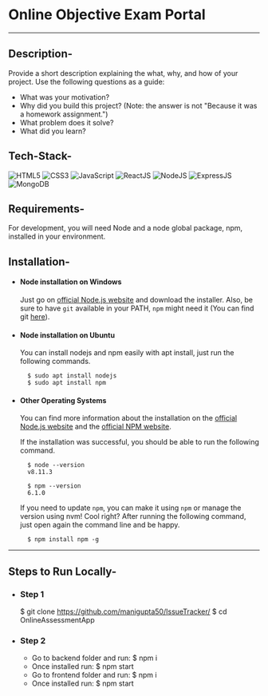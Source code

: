 
# Online Objective Exam Portal

---

## Description-

Provide a short description explaining the what, why, and how of your project. Use the following questions as a guide:

- What was your motivation?
- Why did you build this project? (Note: the answer is not "Because it was a homework assignment.")
- What problem does it solve?
- What did you learn?


## Tech-Stack-

<div align="left">
<img alt="HTML5" src="https://img.shields.io/badge/html5-%23E34F26.svg?style=for-the-badge&logo=html5&logoColor=white"/>
<img alt="CSS3" src="https://img.shields.io/badge/css3-%231572B6.svg?style=for-the-badge&logo=css3&logoColor=white"/> 
<img alt="JavaScript" src="https://img.shields.io/badge/javascript-%23323330.svg?style=for-the-badge&logo=javascript&logoColor=%23F7DF1E"/>
<img alt="ReactJS" src="https://img.shields.io/badge/react-%2320232a.svg?style=for-the-badge&logo=react&logoColor=%2361DAFB"/>
<img alt="NodeJS" src="https://img.shields.io/badge/node.js-6DA55F?style=for-the-badge&logo=node.js&logoColor=white"/>
<img alt="ExpressJS" src="https://img.shields.io/badge/express.js-%23404d59.svg?style=for-the-badge&logo=express&logoColor=%2361DAFB"/>
<img alt="MongoDB" src="https://img.shields.io/badge/MongoDB-%234ea94b.svg?style=for-the-badge&logo=mongodb&logoColor=white"/>

</div>


## Requirements-

For development, you will need Node and a node global package, npm, installed in your environment.

## Installation-

- #### Node installation on Windows

    Just go on [official Node.js website](https://nodejs.org/) and download the installer.
    Also, be sure to have `git` available in your PATH, `npm` might need it (You can find git [here](https://git-scm.com/)).

- #### Node installation on Ubuntu

    You can install nodejs and npm easily with apt install, just run the following commands.

        $ sudo apt install nodejs
        $ sudo apt install npm

- #### Other Operating Systems
    You can find more information about the installation on the [official Node.js website](https://nodejs.org/) and the [official NPM website](https://npmjs.org/).

    If the installation was successful, you should be able to run the following command.

        $ node --version
        v8.11.3

        $ npm --version
        6.1.0

    If you need to update `npm`, you can make it using `npm` or manage the version using nvm! Cool right? After running the following command, just open again the command line and be happy.

        $ npm install npm -g

---

## Steps to Run Locally-

- ### Step 1
    $ git clone https://github.com/manigupta50/IssueTracker/
    $ cd OnlineAssessmentApp

- ### Step 2
    - Go to backend folder and run:
        $ npm i
    - Once installed run:
        $ npm start
    - Go to frontend folder and run:
        $ npm i
    - Once installed run:
        $ npm start

